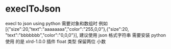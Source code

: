 # execlToJson
execl to  json  using python
需要对象和数组时 例如 [{"size":20,"text":"aaaaaaaa","color":"255,0,0"},{"size":20, "text":"bbbbbbb","color":"0,0,0"}], 建议使用 json 格式字符串
需要安装 python  使用 的是 xlrd-1.0.0  插件
 float  类型 保留两位 小数 
